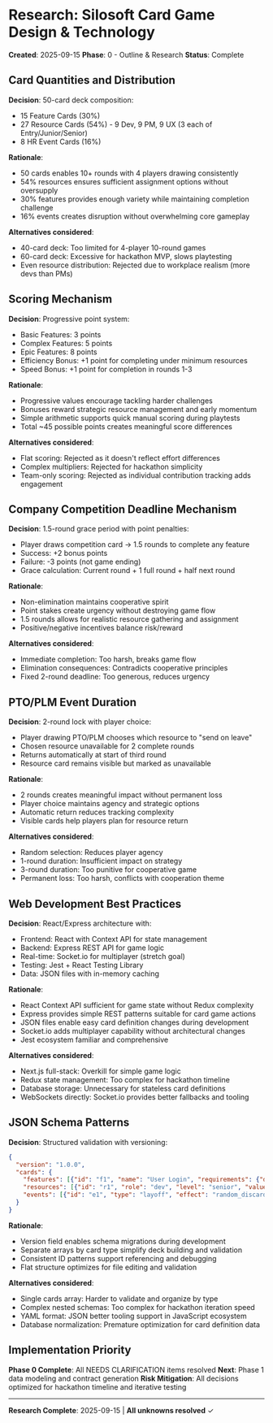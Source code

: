 # Research: Silosoft Card Game Design & Technology

**Created**: 2025-09-15
**Phase**: 0 - Outline & Research
**Status**: Complete

## Card Quantities and Distribution

**Decision**: 50-card deck composition:
- 15 Feature Cards (30%)
- 27 Resource Cards (54%) - 9 Dev, 9 PM, 9 UX (3 each of Entry/Junior/Senior)
- 8 HR Event Cards (16%)

**Rationale**:
- 50 cards enables 10+ rounds with 4 players drawing consistently
- 54% resources ensures sufficient assignment options without oversupply
- 30% features provides enough variety while maintaining completion challenge
- 16% events creates disruption without overwhelming core gameplay

**Alternatives considered**:
- 40-card deck: Too limited for 4-player 10-round games
- 60-card deck: Excessive for hackathon MVP, slows playtesting
- Even resource distribution: Rejected due to workplace realism (more devs than PMs)

## Scoring Mechanism

**Decision**: Progressive point system:
- Basic Features: 3 points
- Complex Features: 5 points
- Epic Features: 8 points
- Efficiency Bonus: +1 point for completing under minimum resources
- Speed Bonus: +1 point for completion in rounds 1-3

**Rationale**:
- Progressive values encourage tackling harder challenges
- Bonuses reward strategic resource management and early momentum
- Simple arithmetic supports quick manual scoring during playtests
- Total ~45 possible points creates meaningful score differences

**Alternatives considered**:
- Flat scoring: Rejected as it doesn't reflect effort differences
- Complex multipliers: Rejected for hackathon simplicity
- Team-only scoring: Rejected as individual contribution tracking adds engagement

## Company Competition Deadline Mechanism

**Decision**: 1.5-round grace period with point penalties:
- Player draws competition card → 1.5 rounds to complete any feature
- Success: +2 bonus points
- Failure: -3 points (not game ending)
- Grace calculation: Current round + 1 full round + half next round

**Rationale**:
- Non-elimination maintains cooperative spirit
- Point stakes create urgency without destroying game flow
- 1.5 rounds allows for realistic resource gathering and assignment
- Positive/negative incentives balance risk/reward

**Alternatives considered**:
- Immediate completion: Too harsh, breaks game flow
- Elimination consequences: Contradicts cooperative principles
- Fixed 2-round deadline: Too generous, reduces urgency

## PTO/PLM Event Duration

**Decision**: 2-round lock with player choice:
- Player drawing PTO/PLM chooses which resource to "send on leave"
- Chosen resource unavailable for 2 complete rounds
- Returns automatically at start of third round
- Resource card remains visible but marked as unavailable

**Rationale**:
- 2 rounds creates meaningful impact without permanent loss
- Player choice maintains agency and strategic options
- Automatic return reduces tracking complexity
- Visible cards help players plan for resource return

**Alternatives considered**:
- Random selection: Reduces player agency
- 1-round duration: Insufficient impact on strategy
- 3-round duration: Too punitive for cooperative game
- Permanent loss: Too harsh, conflicts with cooperation theme

## Web Development Best Practices

**Decision**: React/Express architecture with:
- Frontend: React with Context API for state management
- Backend: Express REST API for game logic
- Real-time: Socket.io for multiplayer (stretch goal)
- Testing: Jest + React Testing Library
- Data: JSON files with in-memory caching

**Rationale**:
- React Context API sufficient for game state without Redux complexity
- Express provides simple REST patterns suitable for card game actions
- JSON files enable easy card definition changes during development
- Socket.io adds multiplayer capability without architectural changes
- Jest ecosystem familiar and comprehensive

**Alternatives considered**:
- Next.js full-stack: Overkill for simple game logic
- Redux state management: Too complex for hackathon timeline
- Database storage: Unnecessary for stateless card definitions
- WebSockets directly: Socket.io provides better fallbacks and tooling

## JSON Schema Patterns

**Decision**: Structured validation with versioning:
```json
{
  "version": "1.0.0",
  "cards": {
    "features": [{"id": "f1", "name": "User Login", "requirements": {"dev": 2, "pm": 1}, "points": 3}],
    "resources": [{"id": "r1", "role": "dev", "level": "senior", "value": 3}],
    "events": [{"id": "e1", "type": "layoff", "effect": "random_discard", "count": 1}]
  }
}
```

**Rationale**:
- Version field enables schema migrations during development
- Separate arrays by card type simplify deck building and validation
- Consistent ID patterns support referencing and debugging
- Flat structure optimizes for file editing and validation

**Alternatives considered**:
- Single cards array: Harder to validate and organize by type
- Complex nested schemas: Too complex for hackathon iteration speed
- YAML format: JSON better tooling support in JavaScript ecosystem
- Database normalization: Premature optimization for card definition data

## Implementation Priority

**Phase 0 Complete**: All NEEDS CLARIFICATION items resolved
**Next**: Phase 1 data modeling and contract generation
**Risk Mitigation**: All decisions optimized for hackathon timeline and iterative testing

---
**Research Complete**: 2025-09-15 | **All unknowns resolved** ✓